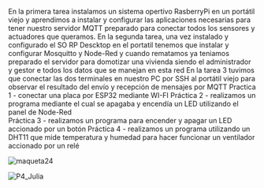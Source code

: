 En la primera tarea instalamos un sistema opertivo RasberryPi en un portátil viejo y aprendimos a instalar y configurar las aplicaciones necesarias para tener nuestro servidor MQTT preparado para conectar todos los sensores y actuadores que queramos.
En la segunda tarea, una vez instalado y configurado el SO RP Descktop en el portatil tenemos que instalar y configurar Mosquitto y Node-Red y cuando rematamos ya teniamos preparado el servidor para domotizar una vivienda siendo el administrador y gestor e todos los datos que se manejan en esta red
En la tarea 3 tuvimos que conectar las dos terminales en nuestro PC por SSH al portátil viejo para observar el resultado del envío y recepción de mensajes por MQTT
Practica 1 - conectar una placa por ESP32 mediante WI-FI
Práctica 2 -  realizamos un programa mediante el cual se apagaba y encendía un LED utilizando el panel de Node-Red  
Práctica 3 - realizamos un programa para encender y apagar un LED accionado por un botón 
Práctica 4 - realizamos un programa utilizando un DHT11 que mide temperatura y humedad para hacer funcionar un ventilador accionado por un relé

![maqueta24](https://github.com/Juliavazg/Domotica/assets/171036231/9b4d56c2-833b-48cc-a4c8-dc4e05ea8841)

![P4_Julia](https://github.com/Juliavazg/Domotica/assets/171036231/f6282a3f-9d0c-424e-9a4b-d2538193bd4e)
